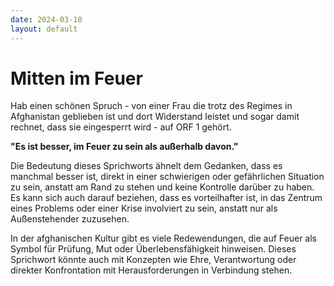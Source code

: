 ```yaml
---
date: 2024-03-10
layout: default
---
```


# Mitten im Feuer

Hab einen schönen Spruch - von einer Frau die trotz des Regimes in Afghanistan geblieben ist und dort Widerstand leistet und sogar damit rechnet, dass sie eingesperrt wird - auf ORF 1 gehört.

**"Es ist besser, im Feuer zu sein als außerhalb davon."**  

Die Bedeutung dieses Sprichworts ähnelt dem Gedanken, dass es manchmal besser ist, direkt in einer schwierigen oder gefährlichen Situation zu sein, anstatt am Rand zu stehen und keine Kontrolle darüber zu haben. Es kann sich auch darauf beziehen, dass es vorteilhafter ist, in das Zentrum eines Problems oder einer Krise involviert zu sein, anstatt nur als Außenstehender zuzusehen.

In der afghanischen Kultur gibt es viele Redewendungen, die auf Feuer als Symbol für Prüfung, Mut oder Überlebensfähigkeit hinweisen. Dieses Sprichwort könnte auch mit Konzepten wie Ehre, Verantwortung oder direkter Konfrontation mit Herausforderungen in Verbindung stehen.
